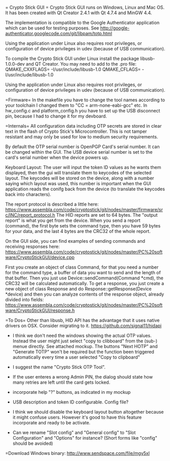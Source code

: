 = Crypto Stick GUI =
Crypto Stick GUI runs on Windows, Linux and Mac OS. It has been created with Qt Creator 2.4.1 with Qt 4.7.4 and MinGW 4.4.

The implementation is compatible to the Google Authenticator application which can be used for testing purposes. See http://google-authenticator.googlecode.com/git/libpam/totp.html

Using the application under Linux also requires root privileges, or configuration of device privileges in udev (because of USB communication).

To compile the Crypto Stick GUI under Linux install the package libusb-1.0.0-dev and QT Creator. You may need to add to the .pro file:
QMAKE_CXXFLAGS= -I/usr/include/libusb-1.0
QMAKE_CFLAGS= -I/usr/include/libusb-1.0

Using the application under Linux also requires root privileges, or configuration of device privileges in udev (because of USB communication).

=Firmware=
In the makefile you have to change the tool names according to your toolchain
I changed them to "CC = arm-none-eabi-gcc" etc.
In hw_config.c and platform_config.h you have to set up the USB
disconnect pin, because I had to change it for my devboard.

=Internals=
All configuration data including OTP secrets are stored in clear text in the flash of Crypto Stick's Microcontroller. This is not tamper resistant and may only be used for low to medium security requirements.

By default the OTP serial number is OpenPGP Card's serial number. It can be changed within the GUI. The USB device serial number is set to the card's serial number when the device powers up.

Keyboard Layout: The user will input the token ID values as he wants them displayed, then the gui will translate them to keycodes of the selected layout. The keycodes will be stored on the device, along with a number saying which layout was used, this number is important when the GUI application reads the conifg back from the device (to translate the keycodes back into characters).

The report protocol is described a little here:
https://www.assembla.com/code/cryptostick/git/nodes/master/firmware/src/INC/report_protocol.h
The HID reports are set to 64 bytes. The "output report" is what you get from the device. When you send a report (command), the first byte sets the command type, then you have 59 bytes for your data, and the last 4 bytes are the CRC32 of the whole report.

On the GUI side, you can find examples of sending commands and receiving responses here:
https://www.assembla.com/code/cryptostick/git/nodes/master/PC%20software/CryptoStickGUI/device.cpp

First you create an object of class Command, for that you need a number for the command type, a buffer of data you want to send and the length of that buffer. Then you just use Device::sendCommand(Command *cmd), the CRC32 will be calculated automatically.
To get a response, you just create a new object of class Response and do Response::getResponse(Device *device) and then you can analyze contents of the response object, already divided into fields:
https://www.assembla.com/code/cryptostick/git/nodes/master/PC%20software/CryptoStickGUI/response.h

=To Dos=
Other than libusb, HID API has the advantage that it uses native drivers on OSX. Consider migrating to it. https://github.com/signal11/hidapi 

* I think we don't need the windows showing the actual OTP values. Instead the user might just select "copy to clibboard" from the (sub-) menue directly. See attached mockup. The buttons "Next HOTP" and "Generate TOTP" won't be required but the function been triggered automatically every time a user selected "Copy to clipboard"

* I suggest the name "Crypto Stick OTP Tool". 

* If the user enteres a wrong Admin PIN, the dialog should state how many retries are left until the card gets locked.

* incorporate help "?" buttons, as indicated in my mockup

* USB description and token ID configurable. Config file?

* I think we should disable the keyboard layout button altogether because it might confuse users. However it's good to have this feature incorporate and ready to be activate.

* Can we rename "Slot config" and "General config" to "Slot Configuration" and "Options" for instance? (Short forms like "config" should be avoided)

=Download
Windows binary: http://www.sendspace.com/file/mgy5xl

